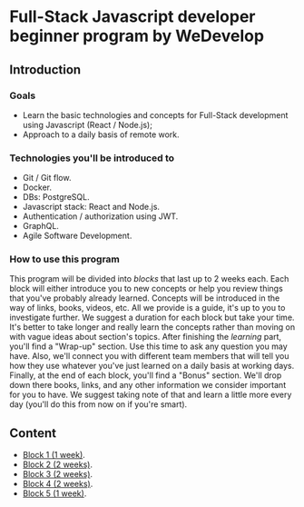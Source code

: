 # Full-Stack Javascript developer beginner program by WeDevelop

## Introduction

### Goals

- Learn the basic technologies and concepts for Full-Stack development using Javascript (React / Node.js);
- Approach to a daily basis of remote work.

### Technologies you'll be introduced to

- Git / Git flow.
- Docker.
- DBs: PostgreSQL.
- Javascript stack: React and Node.js.
- Authentication / authorization using JWT.
- GraphQL.
- Agile Software Development.

### How to use this program

This program will be divided into _blocks_ that last up to 2 weeks each. Each block will either introduce you to new concepts
or help you review things that you've probably already learned. Concepts will be introduced in the way of links, books, videos, etc.
All we provide is a guide, it's up to you to investigate further. We suggest a duration for each block but take your time.
It's better to take longer and really learn the concepts rather than moving on with vague ideas about section's topics.
After finishing the _learning_ part, you'll find a "Wrap-up" section. Use this time to ask any question you may have. Also,
we'll connect you with different team members that will tell you how they use whatever you've just learned on a daily basis at working days. Finally, at the end of each block, you'll find a "Bonus" section. We'll drop down there books, links, and any other
information we consider important for you to have. We suggest taking note of that and learn a little more every day (you'll
do this from now on if you're smart).

## Content

- [Block 1 (1 week)](content/block-1/index.md).
- [Block 2 (2 weeks)](content/block-2/index.md).
- [Block 3 (2 weeks)](content/block-3/index.md).
- [Block 4 (2 weeks)](content/block-4/index.md).
- [Block 5 (1 week)](content/block-5/index.md).
